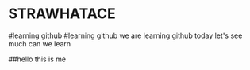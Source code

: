 # STRAWHATACE
#learning github
#learning github
we are learning github today
let's see much can we learn

##hello this is me